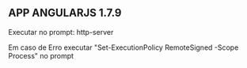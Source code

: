 ## APP ANGULARJS 1.7.9

Executar no prompt: http-server

Em caso de Erro executar "Set-ExecutionPolicy RemoteSigned -Scope Process" no prompt